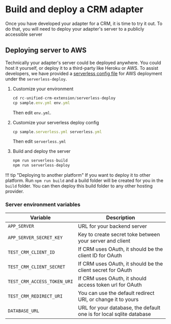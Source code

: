 # Build and deploy a CRM adapter

Once you have developed your adapter for a CRM, it is time to try it out. To do that, you will need to deploy your adapter's server to a publicly accessible server


## Deploying server to AWS

Technically your adapter's server could be deployed anywhere. You could host it yourself, or deploy it to a third-party like Heroku or AWS. To assist developers, we have provided a [serverless config file](https://www.serverless.com/) for AWS deployment under the `serverless-deploy`. 

1. Customize your environment
    
    ```js
	cd rc-unified-crm-extension/serverless-deploy
	cp sample.env.yml env.yml
	```
	
	Then edit `env.yml`.

2. Customize your serverless deploy config
    
	```js
	cp sample.serverless.yml serverless.yml
	```
	
	Then edit `serverless.yml`

3. Build and deploy the server

    ```js
	npm run serverless-build
	npm run serverless-deploy
	```
	
!!! tip "Deploying to another platform" 
    If you want to deploy it to other platform. Run `npm run build` and a build folder will be created for you in the `build` folder. You can then deploy this build folder to any other hosting provider.

### Server environment variables

| Variable                    | Description                                                         |
|-----------------------------|---------------------------------------------------------------------|
| `APP_SERVER`                | URL for your backend server                                         |
| `APP_SERVER_SECRET_KEY`     | Key to create secret toke between your server and client            |
| `TEST_CRM_CLIENT_ID`        | If CRM uses OAuth, it should be the client ID for OAuth             |
| `TEST_CRM_CLIENT_SECRET`    | If CRM uses OAuth, it should be the client secret for OAuth         |
| `TEST_CRM_ACCESS_TOKEN_URI` | If CRM uses OAuth, it should access token url for OAuth             |
| `TEST_CRM_REDIRECT_URI`     | You can use the default redirect URI, or change it to yours         |
| `DATABASE_URL`              | URL for your database, the default one is for local sqlite database |

